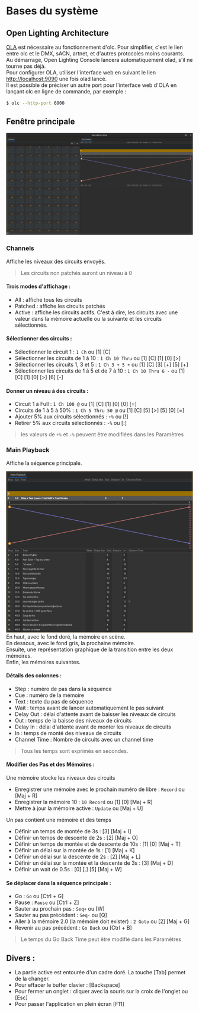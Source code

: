 # Bases du système

## Open Lighting Architecture
[OLA](https://www.openlighting.org/ola/) est nécessaire au fonctionnement d'olc. Pour simplifier, c'est le lien entre olc et le DMX, sACN, artnet, et d'autres protocoles moins courants.  
Au démarrage, Open Lighting Console lancera automatiquement olad, s'il ne tourne pas déjà.  
Pour configurer OLA, utiliser l'interface web en suivant le lien [http://localhost:9090](http://localhost:9090) une fois olad lancé.  
Il est possible de préciser un autre port pour l'interface web d'OLA en lançant olc en ligne de commande, par exemple :
```bash
$ olc --http-port 6000
```

## Fenêtre principale
![Fenêtre principale](pictures/main_window.png)

### Channels
Affiche les niveaux des circuits envoyés.
> Les circuits non patchés auront un niveau à 0

#### Trois modes d'affichage :
- All : affiche tous les circuits
- Patched : affiche les circuits patchés
- Active : affiche les circuits actifs. C'est à dire, les circuits avec une valeur dans la mémoire actuelle ou la suivante et les circuits sélectionnés.

#### Sélectionner des circuits :
- Sélectionner le circuit 1 : `1 Ch` ou [1] [C]
- Sélectionner les circuits de 1 à 10 : `1 Ch 10 Thru` ou [1] [C] [1] [0] [>]
- Sélectionner les circuits 1, 3 et 5 : `1 Ch 3 + 5 +` ou [1] [C] [3] [+] [5] [+]
- Sélectionner les circuits de 1 à 5 et de 7 à 10 : `1 Ch 10 Thru 6 -` ou [1] [C] [1] [0] [>] [6] [-]

#### Donner un niveau à des circuits :
- Circuit 1 à Full : `1 Ch 100 @` ou [1] [C] [1] [0] [0] [=]
- Circuits de 1 à 5 à 50% : `1 Ch 5 Thru 50 @` ou [1] [C] [5] [>] [5] [0] [=]
- Ajouter 5% aux circuits sélectionnés : `+%` ou [!]
- Retirer 5% aux circuits sélectionnés : `-%` ou [:]
> les valeurs de `+%` et `-%` peuvent être modifiées dans les Paramètres

### Main Playback
Affiche la séquence principale.

![Séquence principale](pictures/main_playback.png)
En haut, avec le fond doré, la mémoire en scène.  
En dessous, avec le fond gris, la prochaine mémoire.  
Ensuite, une représentation graphique de la transition entre les deux mémoires.  
Enfin, les mémoires suivantes.

#### Détails des colonnes :
- Step : numéro de pas dans la séquence
- Cue : numéro de la mémoire
- Text : texte du pas de séquence
- Wait : temps avant de lancer automatiquement le pas suivant
- Delay Out : délai d'attente avant de baisser les niveaux de circuits
- Out : temps de la baisse des niveaux de circuits
- Delay In : délai d'attente avant de monter les niveaux de circuits
- In : temps de monté des niveaux de circuits
- Channel Time : Nombre de circuits avec un channel time
> Tous les temps sont exprimés en secondes.

#### Modifier des Pas et des Mémoires :

Une mémoire stocke les niveaux des circuits

- Enregistrer une mémoire avec le prochain numéro de libre :  `Record` ou [Maj + R]
- Enregistrer la mémoire 10 :  `10 Record` ou [1] [0] [Maj + R]
- Mettre à jour la mémoire active : `Update` ou [Maj + U]

Un pas contient une mémoire et des temps

- Définir un temps de montée de 3s : [3] [Maj + I]
- Définir un temps de descente de 2s : [2] [Maj + O]
- Définir un temps de montée et de descente de 10s : [1] [0] [Maj + T]
- Définir un délai sur la montée de 1s : [1] [Maj + K]
- Définir un délai sur la descente de 2s : [2] [Maj + L]
- Définir un délai sur la montée et la descente de 3s : [3] [Maj + D]
- Définir un wait de 0.5s : [0] [.] [5] [Maj + W]

#### Se déplacer dans la séquence principale :
- Go : `Go` ou [Ctrl + G]
- Pause : `Pause` ou [Ctrl + Z]
- Sauter au prochain pas : `Seq+` ou [W]
- Sauter au pas précédent : `Seq-` ou [Q]
- Aller à la mémoire 2.0 (la mémoire doit exister) : `2 Goto` ou [2] [Maj + G]
- Revenir au pas précédent :  `Go Back` ou [Ctrl + B]
> Le temps du Go Back Time peut être modifié dans les Paramêtres

## Divers :
- La partie active est entourée d'un cadre doré. La touche [Tab] permet de la changer.
- Pour effacer le buffer clavier : [Backspace]
- Pour fermer un onglet : cliquer avec la souris sur la croix de l'onglet ou [Esc]
- Pour passer l'application en plein écran [F11]
